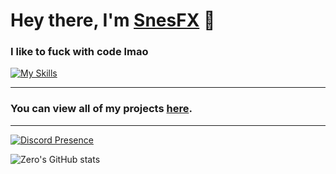 # Hey there, I'm [SnesFX](https://twitter.com/snesfx) 👋

### I like to fuck with code lmao
[![My Skills](https://skillicons.dev/icons?i=cs,cpp,androidstudio,discord,git,haxe,unity&perline=3)](https://skillicons.dev)

<hr>

### You can view all of my projects [here](https://github.com/Zero0xx?tab=repositories).

<hr>

[![Discord Presence](https://lanyard.cnrad.dev/api/1013261966128709663)](https://discord.com/users/1013261966128709663)

![Zero's GitHub stats](https://github-readme-stats.vercel.app/api?username=zero0xx&show_icons=true&theme=dracula)
